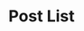 ---
layout: list
title: Post List
description: >
  연도 별 전체 Post List
slug: post-list
grouped: true
---